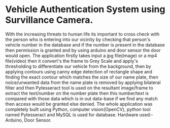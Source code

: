 # Vehicle Authentication System using Survillance Camera. 
With the increasing threats to human life its important to cross check with the person who is entering into our vicinity by checking that person's vehicle number in the database and if the number is present in the database then permission is granted and by using arduino and door sensor the door would open.
The application firstly takes input a jpg file(image) or a mp4 file(video) then it convert's the frame to Grey Scale and apply's thresholding to differentiate our vehicle from the background, then by applying contours using canny edge detection of rectangle shape and finding the exact contour which matches the size of our name plate, then noice/unwanted data from the name plate is removed by applying bilateral filter and then Pytesseract tool is used on the resultant image/frame to extract the text/number on the number plate then this number/text is compared with those data which is in out data-base if we find any match then access would be granted else denied.
The whole application was completely built using Python, computer vision(OpenCV), python tool named Pytesseract and MySQL is used for database.
Hardware used:- Arduino, Door Sensor.
